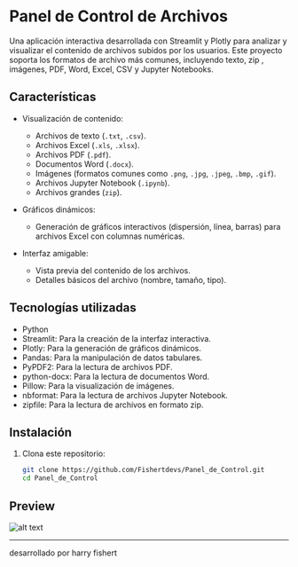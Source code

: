 # Panel de Control de Archivos

Una aplicación interactiva desarrollada con Streamlit y Plotly para analizar y visualizar el contenido de archivos subidos por los usuarios. Este proyecto soporta los formatos de archivo más comunes, incluyendo texto, zip ,  imágenes, PDF, Word, Excel, CSV y Jupyter Notebooks.

## Características

- Visualización de contenido:
  - Archivos de texto (`.txt`, `.csv`).
  - Archivos Excel (`.xls`, `.xlsx`).
  - Archivos PDF (`.pdf`).
  - Documentos Word (`.docx`).
  - Imágenes (formatos comunes como `.png`, `.jpg`, `.jpeg`, `.bmp`, `.gif`).
  - Archivos Jupyter Notebook (`.ipynb`).
  - Archivos grandes (`zip`).
- Gráficos dinámicos:
  - Generación de gráficos interactivos (dispersión, línea, barras) para archivos Excel con columnas numéricas.

- Interfaz amigable:
  - Vista previa del contenido de los archivos.
  - Detalles básicos del archivo (nombre, tamaño, tipo).

## Tecnologías utilizadas

- Python
- Streamlit: Para la creación de la interfaz interactiva.
- Plotly: Para la generación de gráficos dinámicos.
- Pandas: Para la manipulación de datos tabulares.
- PyPDF2: Para la lectura de archivos PDF.
- python-docx: Para la lectura de documentos Word.
- Pillow: Para la visualización de imágenes.
- nbformat: Para la lectura de archivos Jupyter Notebook.
- zipfile: Para la lectura de archivos en formato zip.




## Instalación

1. Clona este repositorio:
   ```bash
   git clone https://github.com/Fishertdevs/Panel_de_Control.git
   cd Panel_de_Control


## Preview 
![alt text](image-1.png)

---
   desarrollado por harry fishert 
